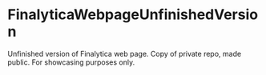 # FinalyticaWebpageUnfinishedVersion
Unfinished version of Finalytica web page. Copy of private repo, made public. For showcasing purposes only.

